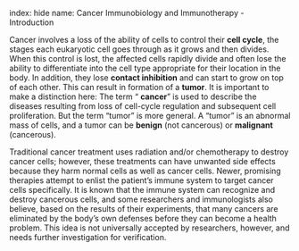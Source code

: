 index: hide
name: Cancer Immunobiology and Immunotherapy - Introduction

Cancer involves a loss of the ability of cells to control their  **cell cycle**, the stages each eukaryotic cell goes through as it grows and then divides. When this control is lost, the affected cells rapidly divide and often lose the ability to differentiate into the cell type appropriate for their location in the body. In addition, they lose  **contact inhibition** and can start to grow on top of each other. This can result in formation of a  **tumor**. It is important to make a distinction here: The term “ **cancer**” is used to describe the diseases resulting from loss of cell-cycle regulation and subsequent cell proliferation. But the term “tumor” is more general. A “tumor” is an abnormal mass of cells, and a tumor can be  **benign** (not cancerous) or  **malignant** (cancerous).

Traditional cancer treatment uses radiation and/or chemotherapy to destroy cancer cells; however, these treatments can have unwanted side effects because they harm normal cells as well as cancer cells. Newer, promising therapies attempt to enlist the patient’s immune system to target cancer cells specifically. It is known that the immune system can recognize and destroy cancerous cells, and some researchers and immunologists also believe, based on the results of their experiments, that many cancers are eliminated by the body’s own defenses before they can become a health problem. This idea is not universally accepted by researchers, however, and needs further investigation for verification.
